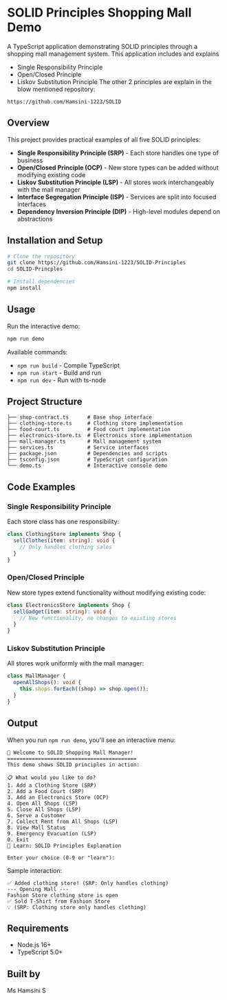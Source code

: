 # SOLID Principles Shopping Mall Demo

A TypeScript application demonstrating SOLID principles through a shopping mall management system. This application includes and explains 
- Single Responsibility Principle
- Open/Closed Principle
- Liskov Substitution Principle
The other 2 principles are explain in the blow mentioned repository:
```
https://github.com/Hamsini-1223/SOLID
```

## Overview

This project provides practical examples of all five SOLID principles:

- **Single Responsibility Principle (SRP)** - Each store handles one type of business
- **Open/Closed Principle (OCP)** - New store types can be added without modifying existing code
- **Liskov Substitution Principle (LSP)** - All stores work interchangeably with the mall manager
- **Interface Segregation Principle (ISP)** - Services are split into focused interfaces
- **Dependency Inversion Principle (DIP)** - High-level modules depend on abstractions

## Installation and Setup

```bash
# Clone the repository
git clone https://github.com/Hamsini-1223/SOLID-Principles
cd SOLID-Princples

# Install dependencies
npm install
```

## Usage

Run the interactive demo:

```bash
npm run demo
```

Available commands:

- `npm run build` - Compile TypeScript
- `npm run start` - Build and run
- `npm run dev` - Run with ts-node

## Project Structure

```
├── shop-contract.ts      # Base shop interface
├── clothing-store.ts     # Clothing store implementation
├── food-court.ts         # Food court implementation
├── electronics-store.ts  # Electronics store implementation
├── mall-manager.ts       # Mall management system
├── services.ts           # Service interfaces
├── package.json          # Dependencies and scripts
├── tsconfig.json         # TypeScript configuration
└── demo.ts               # Interactive console demo
```

## Code Examples

### Single Responsibility Principle

Each store class has one responsibility:

```typescript
class ClothingStore implements Shop {
  sellClothes(item: string): void {
    // Only handles clothing sales
  }
}
```

### Open/Closed Principle

New store types extend functionality without modifying existing code:

```typescript
class ElectronicsStore implements Shop {
  sellGadget(item: string): void {
    // New functionality, no changes to existing stores
  }
}
```

### Liskov Substitution Principle

All stores work uniformly with the mall manager:

```typescript
class MallManager {
  openAllShops(): void {
    this.shops.forEach((shop) => shop.open());
  }
}
```

## Output

When you run `npm run demo`, you'll see an interactive menu:

```
🏢 Welcome to SOLID Shopping Mall Manager!
==========================================
This demo shows SOLID principles in action:

📋 What would you like to do?
1. Add a Clothing Store (SRP)
2. Add a Food Court (SRP)
3. Add an Electronics Store (OCP)
4. Open All Shops (LSP)
5. Close All Shops (LSP)
6. Serve a Customer
7. Collect Rent from All Shops (LSP)
8. View Mall Status
9. Emergency Evacuation (LSP)
0. Exit
📖 Learn: SOLID Principles Explanation

Enter your choice (0-9 or "learn"):
```

Sample interaction:

```
✅ Added clothing store! (SRP: Only handles clothing)
--- Opening Mall ---
Fashion Store clothing store is open
✅ Sold T-Shirt from Fashion Store
💡 (SRP: Clothing store only handles clothing)
```

## Requirements

- Node.js 16+
- TypeScript 5.0+

## Built by

Ms Hamsini S
